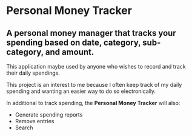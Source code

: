 # Personal Money Tracker

## A personal money manager that tracks your spending based on date, category, sub-category, and amount.

This application maybe used by anyone who wishes to record and track their daily spendings.

This project is an interest to me because I often keep track of my daily spending and wanting an easier way to do so
electronically.

In additional to track spending, the **Personal Money Tracker** will also:

- Generate spending reports
- Remove entries
- Search
